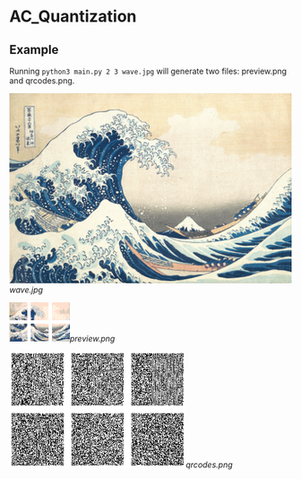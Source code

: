 # AC_Quantization

## Example

Running `python3 main.py 2 3 wave.jpg` will generate two files: preview.png and qrcodes.png.

![wave.jpg](examples/wave.jpg?raw=true)*wave.jpg*

![preview.png](examples/preview.png?raw=true)*preview.png*

![qrcodes.png](examples/qrcodes.png?raw=true)*qrcodes.png*
